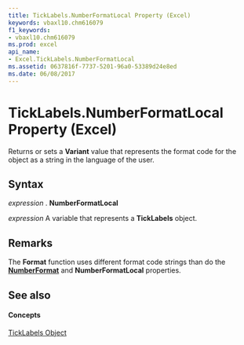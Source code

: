 ```yaml
---
title: TickLabels.NumberFormatLocal Property (Excel)
keywords: vbaxl10.chm616079
f1_keywords:
- vbaxl10.chm616079
ms.prod: excel
api_name:
- Excel.TickLabels.NumberFormatLocal
ms.assetid: 0637816f-7737-5201-96a0-53389d24e8ed
ms.date: 06/08/2017
---
```



# TickLabels.NumberFormatLocal Property (Excel)

Returns or sets a  **Variant** value that represents the format code for the object as a string in the language of the user.


## Syntax

 _expression_ . **NumberFormatLocal**

 _expression_ A variable that represents a **TickLabels** object.


## Remarks

The  **Format** function uses different format code strings than do the **[NumberFormat](Excel.TickLabels.NumberFormat.md)** and **NumberFormatLocal** properties.


## See also


#### Concepts


[TickLabels Object](Excel.TickLabels(objec).md)

